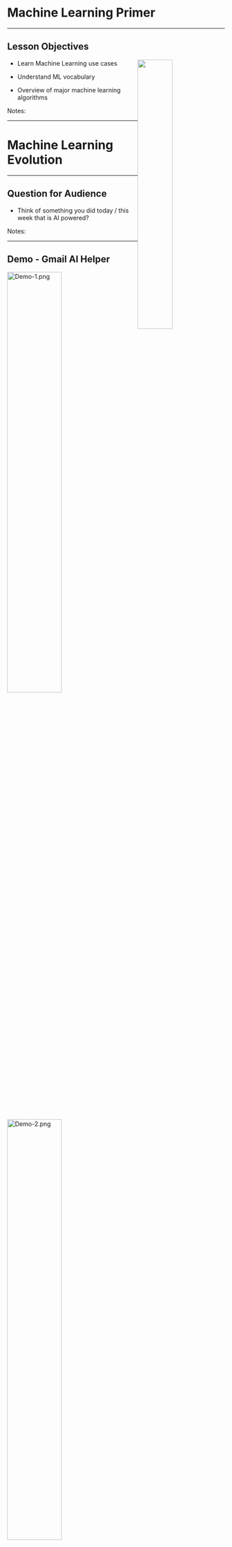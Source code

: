 # Machine Learning Primer

---


## Lesson Objectives

<img src="../../assets/images/generic/3rd-party/terminator-2.png" style="width:40%;float:right;"><!-- {"left" : 9.35, "top" : 2.29, "height" : 5.79, "width" : 7.71} -->


 * Learn Machine Learning use cases

 * Understand ML vocabulary

 * Overview of major machine learning algorithms

Notes:




---

# Machine Learning Evolution

---

## Question for Audience

 * Think of something you did today / this week that is AI powered?

Notes:

---
## Demo - Gmail AI Helper

<img src="../../assets/images/deep-learning/3rd-party/Demo-1.png" alt="Demo-1.png" style="width:50%;"/><!-- {"left" : 1.34, "top" : 2.58, "height" : 4.15, "width" : 14.82} -->

<img src="../../assets/images/deep-learning/3rd-party/Demo-2.png" alt="Demo-2.png" style="width:50%;"/><!-- {"left" : 3.18, "top" : 6.35, "height" : 4.77, "width" : 11.14} -->





Notes:


---

# What is Machine Learning?

[ML-What-is-ML.md](ML-What-is-ML.md)

---


## Machine Learning Use Cases

|       Finance       |         Healthcare        |        Retail       |        Manufacturing       |    Network & Security    |
|:-------------------:|:-------------------------:|:-------------------:|:--------------------------:|:------------------------:|
| Fraud Detection     | Diagnosis                 | Recommendations     | Identify defects           | Identify security breach |
| Algorithmic trading | Patient care              | Customer retentions | Fully automated assemblies | Facial recognition       |
| Credit Approvals    | Treatment recommendations |                     |                            |                          &nbsp;|

<!-- {"left" : 0.31, "top" : 3.01, "height" : 1, "width" : 16.93, "columnwidth" : [3.17, 3.61, 3.19, 3.33, 3.64]} -->

---

# A Brief History of AI

[AI-brief-history-compact.md](AI-brief-history-compact.md)

---

## AI Vocabulary

[AI-vocabulary.md](AI-vocabulary.md)

---

# Machine Learning vs. Deep Learning

[ML-vs-DL.md](ML-vs-DL.md)

---

# Machine Learning Algorithms

[ML-Algorithms.md](ML-Algorithms.md)

---

# AI Software Eco System

---

## AI Software Eco System

|             | Machine Learning                        | Deep Learning                            |
|-------------|-----------------------------------------|------------------------------------------|
| Java        | - Weka <br/>- Mahout                    | - DeepLearning4J                         |
| Python      | - SciKit <br/>- (Numpy, Pandas)         | - Tensorflow <br/>- Theano <br/>- Caffe  |
| R           | - Many libraries                        | - Deepnet <br/>- Darch                   |
| Distributed | - H20 <br/>- Spark                      | - H20 <br/>- Spark                       |
| Cloud       | - AWS <br/>- Azure  <br/>- Google Cloud | - AWS  <br/>- Azure  <br/>- Google Cloud |

<!-- {"left" : 0.39, "top" : 2.54, "height" : 1, "width" : 16.72, "columnwidth" : [5.57, 5.57, 5.57]} -->


Notes:




---


## Machine Learning and Big Data

 * Until recently most of the machine learning is done on "single computer" (with lots of memory-100s of GBs)

 * Most R/Python/Java libraries are "single node based"

 * Now Big Data tools make it possible to run machine learning algorithms at massive scale-distributed across a cluster


<img src="../../assets/images/deep-learning/DL-cluster.png" style="width:70%;"><!-- {"left" : 2.67, "top" : 5.81, "height" : 5.16, "width" : 12.15} -->

Notes:


---

## Machine Learning vs. Big Data

| Traditional ML                                 | ML on Big Data                               |
|------------------------------------------------|----------------------------------------------|
| All (or most) data fits into single machine    | Data is distributed across multiple machines |
| Data almost / always in memory                 | Memory is scarce                             |
| Optimized for heavy iterative computes         | Optimized for single pass computes           |
| Maintains state between stages                 | stateless                                    |
| CPU bound                                      | IO bound (disk / network).                   |
| GPU (Graphical Processing Unit) seldom engaged | GPUs are utilized increasingly               |            |

<!-- {"left" : 1.69, "top" : 2.85, "height" : 1, "width" : 14.11} -->



Notes:




---

## Tools for Scalable Machine Learning

<img src="../../assets/images/logos/spark-logo-1.png" style="width:20%;float:right;"><!-- {"left" : 12.75, "top" : 1.89, "height" : 2.3, "width" : 4.31} -->

 *  **Spark ML**
     - Runs on top of popular Spark framework
     - Massively scalable
     - Can use memory (caching) effectively for iterative algorithms
     - Language support: Scala, Java, Python, R

 *  **Cloud Vendors**
     - Ready to go algorithms
     - Visualization tools
     - Wizards to guide
     - Virtually 'unlimited' scale
     - [Amazon Machine Learning](https://aws.amazon.com/machine-learning/), Azure Machine Learning,  Google ML


 <img src="../../assets/images/logos/aws-logo-2.png"  style="width:25%;"/> &nbsp; <!-- {"left" : 1.68, "top" : 9.6, "height" : 1.23, "width" : 5.35} --> <img src="../../assets/images/logos/azure-logo-1.png"  style="width:25%;"/> &nbsp; <!-- {"left" : 7.18, "top" : 9.64, "height" : 1.14, "width" : 3.96} --> <img src="../../assets/images/logos/google-cloud-logo-2.png"  style="width:25%;"/> &nbsp; <!-- {"left" : 11.32, "top" : 9.71, "height" : 1.01, "width" : 4.5} -->




Notes:

* http://www.kdnuggets.com/2016/04/top-15-frameworks-machine-learning-experts.html
* http://www.infoworld.com/article/2853707/machine-learning/11-open-source-tools-machine-learning.html
* https://aws.amazon.com/machine-learning/


---


## Tools for Scalable Deep Learning

<img src="../../assets/images/logos/tensorflow-logo-1.png" style="width:20%;float:right;"/><!-- {"left" : 13.87, "top" : 1.89, "height" : 2.9, "width" : 3.4} -->

 *  **`TensorFlow`**
     - Based on "data flow graphs"
     - "Tensor" = batches of data
     - Language support: Python, C++
     - Run time: CPU, GPU

<br  clear="all"/>

<img src="../../assets/images/logos/bigdl-logo-1.png" style="width:25%;float:right;"/><!-- {"left" : 13.79, "top" : 6.37, "height" : 1.63, "width" : 3.55} -->

 *  **`Intel BigDL`**  

     - Deep learning library
     - Built on Apache Spark
     - Language support: Python, Scala


Notes:

* https://www.tensorflow.org/



---
## Review and Q&A

<img src="../../assets/images/icons/q-and-a-1.png" style="width:20%;float:right;" /><!-- {"left" : 12.68, "top" : 1.89, "height" : 2.88, "width" : 3.89} -->



* Let's go over what we have covered so far:

* What is Machine Learning and how is it different from regular programming?

* Name a few of Machine Learning use cases

* How does Big Data help Machine Learning?

* What is supervised learning? Unsupervised learning?

<img src="../../assets/images/icons/quiz-icon.png" style="width:40%;" /><!-- {"left" : 4.45, "top" : 6, "height" : 5.46, "width" : 8.18} -->


Notes:

---

## Further Reading

- See __ML-Resources__ handout
